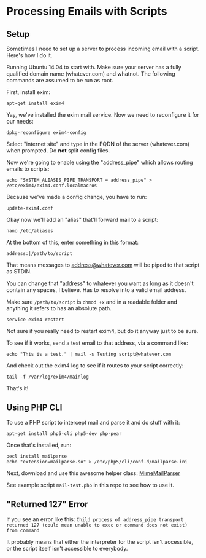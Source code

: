 # Processing Emails with Scripts

## Setup

Sometimes I need to set up a server to process incoming email with a script. Here's how I do it.

Running Ubuntu 14.04 to start with. Make sure your server has a fully qualified domain name (whatever.com) and whatnot. The following commands are assumed to be run as root.

First, install exim:

    apt-get install exim4

Yay, we've installed the exim mail service. Now we need to reconfigure it for our needs:

    dpkg-reconfigure exim4-config

Select "internet site" and type in the FQDN of the server (whatever.com) when prompted. Do **not** split config files.

Now we're going to enable using the "address_pipe" which allows routing emails to scripts:

    echo "SYSTEM_ALIASES_PIPE_TRANSPORT = address_pipe" > /etc/exim4/exim4.conf.localmacros

Because we've made a config change, you have to run:

    update-exim4.conf

Okay now we'll add an "alias" that'll forward mail to a script:

    nano /etc/aliases

At the bottom of this, enter something in this format:

    address:|/path/to/script

That means messages to address@whatever.com will be piped to that script as STDIN.

You can change that "address" to whatever you want as long as it doesn't contain any spaces, I believe. Has to resolve into a valid email address.

Make sure `/path/to/script` is `chmod +x` and in a readable folder and anything it refers to has an absolute path.

    service exim4 restart

Not sure if you really need to restart exim4, but do it anyway just to be sure.

To see if it works, send a test email to that address, via a command like:

    echo "This is a test." | mail -s Testing script@whatever.com

And check out the exim4 log to see if it routes to your script correctly:

    tail -f /var/log/exim4/mainlog

That's it!

## Using PHP CLI

To use a PHP script to intercept mail and parse it and do stuff with it:

    apt-get install php5-cli php5-dev php-pear

Once that's installed, run:

    pecl install mailparse
    echo "extension=mailparse.so" > /etc/php5/cli/conf.d/mailparse.ini

Next, download and use this awesome helper class: [MimeMailParser](https://code.google.com/p/php-mime-mail-parser/)

See example script `mail-test.php` in this repo to see how to use it.

## "Returned 127" Error

If you see an error like this: `Child process of address_pipe transport returned 127 (could mean unable to exec or command does not exist) from command`

It probably means that either the interpreter for the script isn't accessible, or the script itself isn't accessible to everybody.